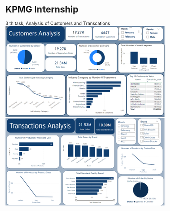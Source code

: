 # KPMG Internship
3 th task, Analysis of Customers and Transcations
![logo](https://github.com/sohilamohey/Power-BI-Projects/blob/main/KPMG/NewCustomer.png)
![logo](https://github.com/sohilamohey/Power-BI-Projects/blob/main/KPMG/NewTransactions.png)